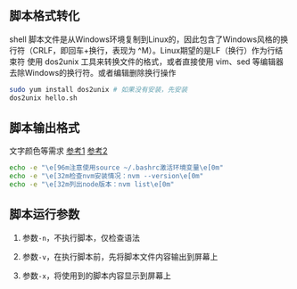 ## 脚本格式转化
shell 脚本文件是从Windows环境复制到Linux的，因此包含了Windows风格的换行符（CRLF，即回车+换行，表现为 ^M）。Linux期望的是LF（换行）作为行结束符
使用 dos2unix 工具来转换文件的格式，或者直接使用 vim、sed 等编辑器去除Windows的换行符。或者编辑删除换行操作
```Bash
sudo yum install dos2unix # 如果没有安装，先安装
dos2unix hello.sh
```

## 脚本输出格式
文字颜色等需求
[参考1](https://www.cnblogs.com/ananmy/p/15627095.html)
[参考2](https://blog.csdn.net/Dreamhai/article/details/103432525)

```bash
echo -e "\e[96m注意使用source ~/.bashrc激活环境变量\e[0m"
echo -e "\e[32m检查nvm安装情况：nvm --version\e[0m"
echo -e "\e[32m列出node版本：nvm list\e[0m"
```


## 脚本运行参数

1. 参数`-n`，不执行脚本，仅检查语法

2. 参数`-v`，在执行脚本前，先将脚本文件内容输出到屏幕上

3. 参数`-x`，将使用到的脚本内容显示到屏幕上
